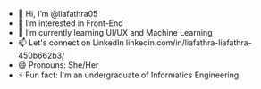 - 👋 Hi, I’m @liafathra05
- 👀 I’m interested in Front-End
- 🌱 I’m currently learning UI/UX and Machine Learning
- 📫 Let's connect on LinkedIn linkedin.com/in/liafathra-liafathra-450b662b3/
- 😄 Pronouns: She/Her
- ⚡ Fun fact: I'm an undergraduate of Informatics Engineering

<!---
liafathra05/liafathra05 is a ✨ special ✨ repository because its `README.md` (this file) appears on your GitHub profile.
You can click the Preview link to take a look at your changes.
--->
